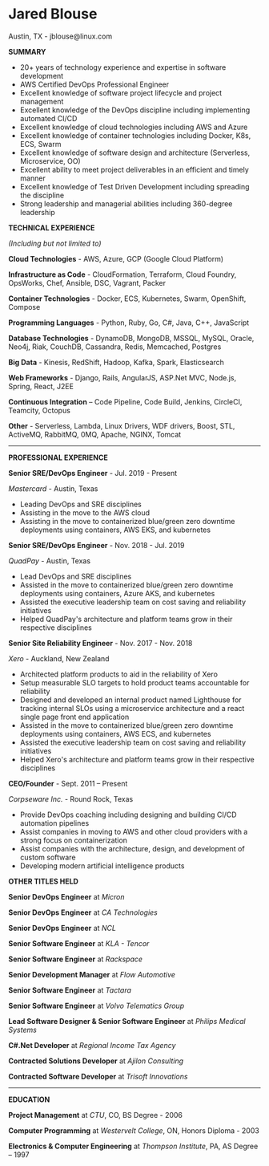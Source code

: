 <h1 id="jaredblouse">Jared Blouse</h1>

<p>Austin, TX - jblouse@linux.com</p>

<p><strong>SUMMARY</strong></p>

<ul>
<li>20+ years of technology experience and expertise in software development</li>

<li>AWS Certified DevOps Professional Engineer</li>

<li>Excellent knowledge of software project lifecycle and project management</li>

<li>Excellent knowledge of the DevOps discipline including implementing automated CI/CD</li>

<li>Excellent knowledge of cloud technologies including AWS and Azure</li>

<li>Excellent knowledge of container technologies including Docker, K8s, ECS, Swarm</li>

<li>Excellent knowledge of software design and architecture (Serverless, Microservice, OO)</li>

<li>Excellent ability to meet project deliverables in an efficient and timely manner</li>

<li>Excellent knowledge of Test Driven Development including spreading the discipline</li>

<li>Strong leadership and managerial abilities including 360-degree leadership</li>
</ul>

<p><strong>TECHNICAL EXPERIENCE</strong></p>

<p><em>(Including but not limited to)</em></p>

<p><strong>Cloud Technologies</strong> - AWS, Azure, GCP (Google Cloud Platform)</p>

<p><strong>Infrastructure as Code</strong> - CloudFormation, Terraform, Cloud Foundry, OpsWorks, Chef, Ansible, DSC, Vagrant, Packer</p>

<p><strong>Container Technologies</strong> - Docker, ECS, Kubernetes, Swarm, OpenShift, Compose</p>

<p><strong>Programming Languages</strong> - Python, Ruby, Go, C#, Java, C++, JavaScript</p>

<p><strong>Database Technologies</strong> - DynamoDB, MongoDB, MSSQL, MySQL, Oracle, Neo4j, Riak, CouchDB, Cassandra, Redis, Memcached, Postgres</p>

<p><strong>Big Data</strong> - Kinesis, RedShift, Hadoop, Kafka, Spark, Elasticsearch</p>

<p><strong>Web Frameworks</strong> - Django, Rails, AngularJS, ASP.Net MVC, Node.js, Spring, React, J2EE</p>

<p><strong>Continuous Integration</strong> – Code Pipeline, Code Build, Jenkins, CircleCI, Teamcity, Octopus</p>

<p><strong>Other</strong> - Serverless, Lambda, Linux Drivers, WDF drivers, Boost, STL, ActiveMQ, RabbitMQ, 0MQ, Apache, NGINX, Tomcat</p>

<hr />

<p><strong>PROFESSIONAL EXPERIENCE</strong></p>
<p><strong>Senior SRE/DevOps Engineer</strong> - Jul. 2019 - Present</p>

<p><em>Mastercard -</em> Austin, Texas</p>

<ul>
<li>Leading DevOps and SRE disciplines</li>

<li>Assisting in the move to the AWS cloud</li>

<li>Assisting in the move to containerized blue/green zero downtime deployments using containers, AWS EKS, and kubernetes</li>

</ul>
<p><strong>Senior SRE/DevOps Engineer</strong> - Nov. 2018 - Jul. 2019</p>

<p><em>QuadPay -</em> Austin, Texas</p>

<ul>
<li>Lead DevOps and SRE disciplines</li>

<li>Assisted in the move to containerized blue/green zero downtime deployments using containers, Azure AKS, and kubernetes</li>

<li>Assisted the executive leadership team on cost saving and reliability initiatives</li>

<li>Helped QuadPay&#39;s architecture and platform teams grow in their respective disciplines</li>
</ul>

<p><strong>Senior Site Reliability Engineer</strong> - Nov. 2017 - Nov. 2018</p>

<p><em>Xero</em> - Auckland, New Zealand</p>

<ul>
<li>Architected platform products to aid in the reliability of Xero</li>

<li>Setup measurable SLO targets to hold product teams accountable for reliability</li>

<li>Designed and developed an internal product named Lighthouse for tracking internal SLOs using a microservice architecture and a react single page front end application</li>

<li>Assisted in the move to containerized blue/green zero downtime deployments using containers, AWS ECS, and kubernetes</li>

<li>Assisted the executive leadership team on cost saving and reliability initiatives</li>

<li>Helped Xero&#39;s architecture and platform teams grow in their respective disciplines</li>
</ul>

<p><strong>CEO/Founder</strong> - Sept. 2011 – Present</p>

<p><em>Corpseware Inc.</em> - Round Rock, Texas</p>

<ul>
<li>Provide DevOps coaching including designing and building CI/CD automation pipelines</li>

<li>Assist companies in moving to AWS and other cloud providers with a strong focus on containerization</li>

<li>Assist companies with the architecture, design, and development of custom software</li>

<li>Developing modern artificial intelligence products</li>
</ul>

<p><strong>OTHER TITLES HELD</strong></p>

<p><strong>Senior DevOps Engineer</strong> at <em>Micron</em></p>

<p><strong>Senior DevOps Engineer</strong> at <em>CA Technologies</em></p>

<p><strong>Senior DevOps Engineer</strong> at <em>NCL</em></p>

<p><strong>Senior Software Engineer</strong> at <em>KLA - Tencor</em></p>

<p><strong>Senior Software Engineer</strong> at <em>Rackspace</em></p>

<p><strong>Senior Development Manager</strong> at <em>Flow Automotive</em></p>

<p><strong>Senior Software Engineer</strong> at <em>Tactara</em></p>

<p><strong>Senior Software Engineer</strong> at <em>Volvo Telematics Group</em></p>

<p><strong>Lead Software Designer &amp; Senior Software Engineer</strong> at <em>Philips Medical Systems</em></p>

<p><strong>C#.Net Developer</strong> at <em>Regional Income Tax Agency</em></p>

<p><strong>Contracted Solutions Developer</strong> at <em>Ajilon Consulting</em></p>

<p><strong>Contracted Software Developer</strong> at <em>Trisoft Innovations</em></p>

<hr />

<p><strong>EDUCATION</strong></p>

<p><strong>Project Management</strong> at <em>CTU</em>, CO, BS Degree - 2006</p>

<p><strong>Computer Programming</strong> at <em>Westervelt College</em>, ON, Honors Diploma - 2003</p>

<p><strong>Electronics &amp; Computer Engineering</strong> at <em>Thompson Institute</em>, PA, AS Degree – 1997</p>
